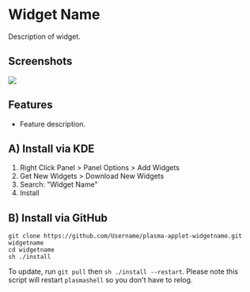 # Widget Name

Description of widget.

## Screenshots

![](https://i.imgur.com/aaaaaaa.jpg)


## Features

* Feature description.


## A) Install via KDE

1. Right Click Panel > Panel Options > Add Widgets
2. Get New Widgets > Download New Widgets
3. Search: "Widget Name"
4. Install

## B) Install via GitHub

```
git clone https://github.com/Username/plasma-applet-widgetname.git widgetname
cd widgetname
sh ./install
```

To update, run `git pull` then `sh ./install --restart`. Please note this script will restart `plasmashell` so you don't have to relog.


